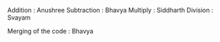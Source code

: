 Addition : Anushree
Subtraction : Bhavya
Multiply : Siddharth
Division : Svayam

Merging of the code : Bhavya
